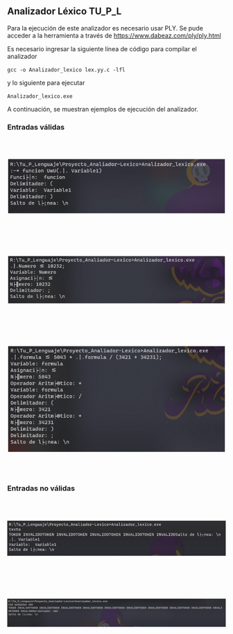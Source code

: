 ## Analizador Léxico TU_P_L

Para la ejecución de este analizador es necesario usar PLY. Se pude acceder a la herramienta a través de https://www.dabeaz.com/ply/ply.html

Es necesario ingresar la siguiente línea de código para compilar el analizador


```
gcc -o Analizador_lexico lex.yy.c -lfl
```

y lo siguiente para ejecutar

```
Analizador_lexico.exe
```

A continuación, se muestran ejemplos de ejecución del analizador.


### Entradas válidas
<div>
<br>
<br>
<p align="center">
  <img src="img/B1.jpeg" alt="B1" width="500"/>
</p>
<br>
<br>

<br>
<br>
<p align="center">
  <img src="img/B2.jpeg" alt="B2" width="500"/>
</p>
<br>
<br>

<br>
<br>
<p align="center">
  <img src="img/B3.jpeg" alt="B3" width="500"/>
</p>
<br>
<br>


### Entradas no válidas
<br>
<br>
<p align="center">
  <img src="img/E1.jpeg" alt="E1" width="700"/>
</p>
<br>
<br>


<br>
<br>
<p align="center">
  <img src="img/E2.jpeg" alt="E2" width="700"/>
</p>
<br>
<br>
</div>
